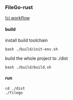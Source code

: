 ### FileGo-rust

[!ci workflow](https://github.com/hjylxmhzq/filego-rs/actions/workflows/build.yml/badge.svg)

#### build

install build toolchain

```shell
bash ./build/init-env.sh
```

build the whole project to ./dist

```shell
bash ./build/build.sh
```


#### run

```shell
cd ./dist
./filego
```
